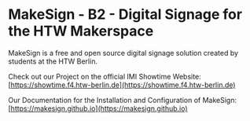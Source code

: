 # MakeSign - B2 - Digital Signage for the HTW Makerspace

MakeSign is a free and open source digital signage solution created by students at the HTW Berlin.  

Check out our Project on the official IMI Showtime Website: [https://showtime.f4.htw-berlin.de](https://showtime.f4.htw-berlin.de)  

Our Documentation for the Installation and Configuration of MakeSign: [https://makesign.github.io](https://makesign.github.io)

